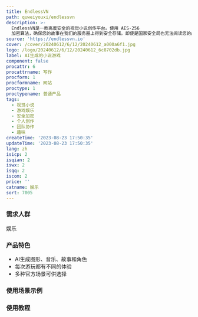 ```yaml
---
title: EndlessVN
path: quweiyouxi/endlessvn
description: >-
  EndlessVN是一款高度安全的视觉小说创作平台。使用 AES-256
  加密算法，确保您的故事在我们的服务器上得到安全存储。即使是国家安全局也无法阅读您的故事。平台提供丰富的功能和优势，并以合理的定价为创作者提供全面支持。无尽视觉小说适用于各种场景，包括个人创作、团队协作和商业项目。通过使用标签和分类功能，您可以轻松地组织和管理您的故事。开始使用无尽视觉小说，让您的故事无尽绽放。
source: 'https://endlessvn.io'
cover: /cover/20240612/6/12/20240612_a000a6f1.jpg
logo: /logo/20240612/6/12/20240612_6c8702db.jpg
label: AI生成的小说游戏
component: false
procattr: 6
procattrname: 写作
procform: 1
procformname: 网站
proctype: 1
proctypename: 普通产品
tags:
  - 视觉小说
  - 游戏娱乐
  - 安全加密
  - 个人创作
  - 团队协作
  - 趣味
createTime: '2023-08-23 17:50:35'
updateTime: '2023-08-23 17:50:35'
lang: zh
isicp: 2
isqian: 2
iswx: 2
isqq: 2
iscom: 2
price: ''
catname: 娱乐
sort: 7005
---
```




### 需求人群
娱乐

### 产品特色
- AI生成图形、音乐、故事和角色
- 每次游玩都有不同的体验
- 多种官方场景可供选择

### 使用场景示例


### 使用教程


  
